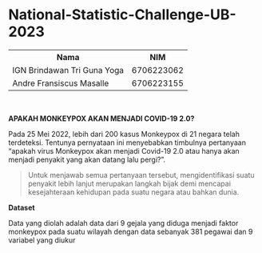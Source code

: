 # National-Statistic-Challenge-UB-2023

<table align="center">
  <tr>
    <th>Nama</th>
    <th>NIM</th>
  </tr>
  <tr>
    <td> IGN Brindawan Tri Guna Yoga </td>
    <td>6706223062</td>
  </tr>
  <tr>
    <td>Andre Fransiscus Masalle</td>
    <td>6706223155</td>
  </tr>
</table>

<br>

**APAKAH MONKEYPOX AKAN MENJADI COVID-19 2.0?**

Pada 25 Mei 2022, lebih dari 200 kasus Monkeypox di 21 negara telah terdeteksi.
Tentunya pernyataan ini menyebabkan timbulnya pertanyaan “apakah virus Monkeypox akan
menjadi Covid-19 2.0 atau hanya akan menjadi penyakit yang akan datang lalu pergi?”.

> Untuk menjawab semua pertanyaan tersebut, mengidentifikasi suatu penyakit lebih lanjut
merupakan langkah bijak demi mencapai kesejahteraan kehidupan pada suatu negara atau
bahkan dunia.


**Dataset**

Data yang diolah adalah data dari 9 gejala yang diduga menjadi faktor monkeypox pada suatu wilayah dengan data sebanyak 381 pegawai dan 9 variabel yang diukur
